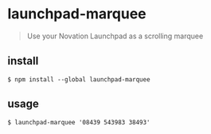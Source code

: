 # launchpad-marquee

> Use your Novation Launchpad as a scrolling marquee

## install

```shell
$ npm install --global launchpad-marquee
```

## usage

```shell
$ launchpad-marquee '08439 543983 38493'
```
